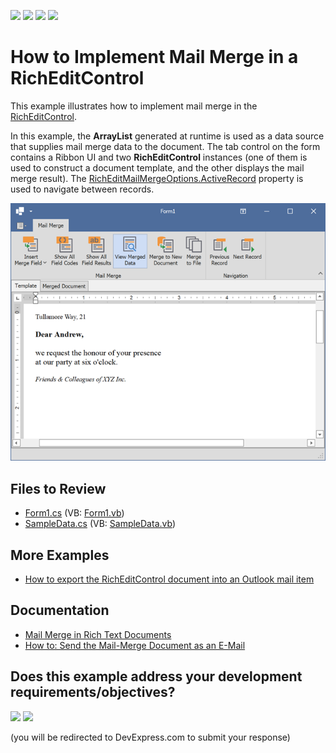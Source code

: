 <!-- default badges list -->
![](https://img.shields.io/endpoint?url=https://codecentral.devexpress.com/api/v1/VersionRange/128610451/22.2.3%2B)
[![](https://img.shields.io/badge/Open_in_DevExpress_Support_Center-FF7200?style=flat-square&logo=DevExpress&logoColor=white)](https://supportcenter.devexpress.com/ticket/details/E1680)
[![](https://img.shields.io/badge/📖_How_to_use_DevExpress_Examples-e9f6fc?style=flat-square)](https://docs.devexpress.com/GeneralInformation/403183)
[![](https://img.shields.io/badge/💬_Leave_Feedback-feecdd?style=flat-square)](#does-this-example-address-your-development-requirementsobjectives)
<!-- default badges end -->
# How to Implement Mail Merge in a RichEditControl

This example illustrates how to implement mail merge in the [RichEditControl](https://docs.devexpress.com/WindowsForms/DevExpress.XtraRichEdit.RichEditControl).

In this example, the **ArrayList** generated at runtime is used as a data source that supplies mail merge data to the document. The tab control on the form contains a Ribbon UI and two **RichEditControl** instances (one of them is used to construct a document template, and the other displays the mail merge result). The [RichEditMailMergeOptions.ActiveRecord](https://docs.devexpress.com/OfficeFileAPI/DevExpress.XtraRichEdit.RichEditMailMergeOptions.ActiveRecord) property is used to navigate between records.

![application](./media/image.png)

## Files to Review

* [Form1.cs](./CS/MailMerge/Form1.cs) (VB: [Form1.vb](./VB/MailMerge/Form1.vb))
* [SampleData.cs](./CS/MailMerge/SampleData.cs) (VB: [SampleData.vb](./VB/MailMerge/SampleData.vb))

## More Examples

* [How to export the RichEditControl document into an Outlook mail item](https://github.com/DevExpress-Examples/how-to-export-the-richeditcontrol-document-into-an-outlook-mail-item-e4438)

## Documentation

* [Mail Merge in Rich Text Documents](https://docs.devexpress.com/WindowsForms/9330/controls-and-libraries/rich-text-editor/mail-merge)
* [How to: Send the Mail-Merge Document as an E-Mail](https://docs.devexpress.com/WindowsForms/120456/controls-and-libraries/rich-text-editor/examples/import-and-export/how-to-send-the-mail-merge-document-as-an-e-mail)
<!-- feedback -->
## Does this example address your development requirements/objectives?

[<img src="https://www.devexpress.com/support/examples/i/yes-button.svg"/>](https://www.devexpress.com/support/examples/survey.xml?utm_source=github&utm_campaign=mail-merge-in-a-richeditcontrol&~~~was_helpful=yes) [<img src="https://www.devexpress.com/support/examples/i/no-button.svg"/>](https://www.devexpress.com/support/examples/survey.xml?utm_source=github&utm_campaign=mail-merge-in-a-richeditcontrol&~~~was_helpful=no)

(you will be redirected to DevExpress.com to submit your response)
<!-- feedback end -->
